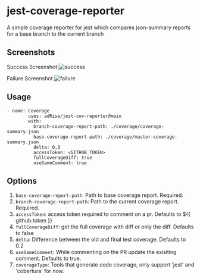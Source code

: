 # jest-coverage-reporter

A simple coverage reporter for jest which compares json-summary reports for a base branch to the current branch

## Screenshots

Success Screenshot
![success](https://github.com/arunshan/jest-cov-reporter/blob/main/images/pass.png?raw=true)

Failure Screenshot
![failure](https://github.com/arunshan/jest-cov-reporter/blob/main/images/fail.png?raw=true)


## Usage
```
- name: Coverage
        uses: adRise/jest-cov-reporter@main
        with:
          branch-coverage-report-path: ./coverage/coverage-summary.json
          base-coverage-report-path: ./coverage/master-coverage-summary.json
          delta: 0.3
          accessToken: <GITHUB_TOKEN>
          fullCoverageDiff: true
          useSameComment: true
```

## Options

1. `base-coverage-report-path`: Path to base coverage report. Required.
2. `branch-coverage-report-path`: Path to the current coverage report. Required.
3. `accessToken`: access token required to comment on a pr.
    Defaults to ${{ github.token }}
4. `fullCoverageDiff`: get the full coverage with diff or only the diff. Defaults to false
5. `delta`: Difference between the old and final test coverage. Defaults to 0.2
6. `useSameComment`: While commenting on the PR update the exisiting comment. Defaults to true.
7. `coverageType`: Tools that generate code coverage, only support 'jest' and 'cobertura' for now.

